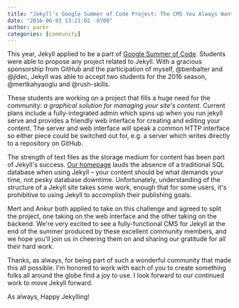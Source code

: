 ```yaml
---
title: "Jekyll's Google Summer of Code Project: The CMS You Always Wanted"
date: "2016-06-03 13:21:02 -0700"
author: parkr
categories: [community]
---
```


This year, Jekyll applied to be a part of [Google Summer of Code](https://summerofcode.withgoogle.com/how-it-works/). Students were able to propose any project related to Jekyll. With a gracious sponsorship from GitHub and the participation of myself, @benbalter and @jldec, Jekyll was able to accept two students for the 2016 season, @mertkahyaoglu and @rush-skills.

These students are working on a project that fills a huge need for the community: _a graphical solution for managing your site's content._ Current plans include a fully-integrated admin which spins up when you run jekyll serve and provides a friendly web interface for creating and editing your content. The server and web interface will speak a common HTTP interface so either piece could be switched out for, e.g. a server which writes directly to a repository on GitHub.

The strength of text files as the storage medium for content has been part of Jekyll's success. [Our homepage](/) lauds the absence of a traditional SQL database when using Jekyll – your content should be what demands your time, not pesky database downtime. Unfortunately, understanding of the structure of a Jekyll site takes some work, enough that for some users, it's prohibitive to using Jekyll to accomplish their publishing goals.

Mert and Ankur both applied to take on this challenge and agreed to split the project, one taking on the web interface and the other taking on the backend. We're very excited to see a fully-functional CMS for Jekyll at the end of the summer produced by these excellent community members, and we hope you'll join us in cheering them on and sharing our gratitude for all their hard work.

Thanks, as always, for being part of such a wonderful community that made this all possible. I'm honored to work with each of you to create something folks all around the globe find a joy to use. I look forward to our continued work to move Jekyll forward.

As always, Happy Jekylling!
